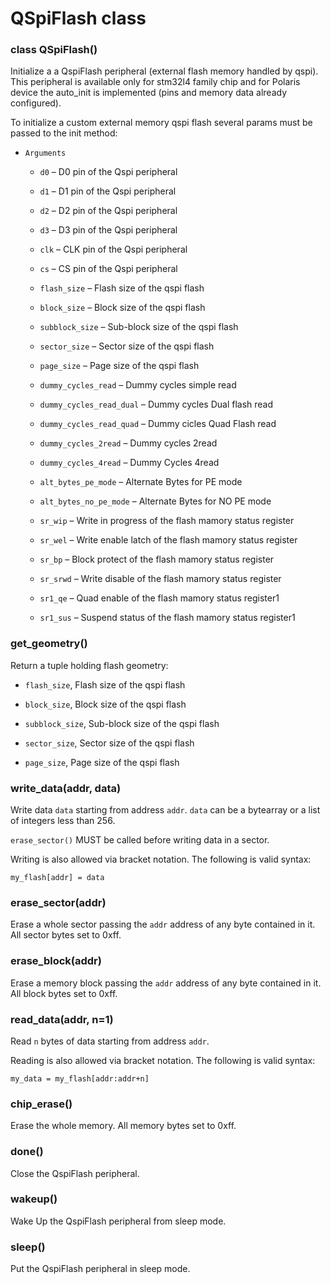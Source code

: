 # QSpiFlash class


### class QSpiFlash()
Initialize a a QspiFlash peripheral (external flash memory handled by qspi).
This peripheral is available only for stm32l4 family chip and for Polaris device the auto_init is implemented (pins and memory data already configured).

To initialize a custom external memory qspi flash several params must be passed to the init method:


* ```Arguments```

    
    * ```d0``` – D0 pin of the Qspi peripheral


    * ```d1``` – D1 pin of the Qspi peripheral


    * ```d2``` – D2 pin of the Qspi peripheral


    * ```d3``` – D3 pin of the Qspi peripheral


    * ```clk``` – CLK pin of the Qspi peripheral


    * ```cs``` – CS pin of the Qspi peripheral


    * ```flash_size``` – Flash size of the qspi flash


    * ```block_size``` – Block size of the qspi flash


    * ```subblock_size``` – Sub-block size of the qspi flash


    * ```sector_size``` – Sector size of the qspi flash


    * ```page_size``` – Page size of the qspi flash


    * ```dummy_cycles_read``` – Dummy cycles simple read


    * ```dummy_cycles_read_dual``` – Dummy cycles Dual flash read


    * ```dummy_cycles_read_quad``` – Dummy cicles Quad Flash read


    * ```dummy_cycles_2read``` – Dummy cycles 2read


    * ```dummy_cycles_4read``` – Dummy Cycles 4read


    * ```alt_bytes_pe_mode``` – Alternate Bytes for PE mode


    * ```alt_bytes_no_pe_mode``` – Alternate Bytes for NO PE mode


    * ```sr_wip``` – Write in progress of the flash mamory status register


    * ```sr_wel``` – Write enable latch of the flash mamory status register


    * ```sr_bp``` – Block protect of the flash mamory status register


    * ```sr_srwd``` – Write disable of the flash mamory status register


    * ```sr1_qe``` – Quad enable of the flash mamory status register1


    * ```sr1_sus``` – Suspend status of the flash mamory status register1



### get_geometry()
Return a tuple holding flash geometry:


* ```flash_size```, Flash size of the qspi flash


* ```block_size```, Block size of the qspi flash


* ```subblock_size```, Sub-block size of the qspi flash


* ```sector_size```, Sector size of the qspi flash


* ```page_size```, Page size of the qspi flash


### write_data(addr, data)
Write data ```data``` starting from address ```addr```.
```data``` can be a bytearray or a list of integers less than 256.

`erase_sector()` MUST be called before writing data in a sector.

Writing is also allowed via bracket notation. The following is valid syntax:

```
my_flash[addr] = data
```


### erase_sector(addr)
Erase a whole sector passing the ```addr``` address of any byte contained in it.
All sector bytes set to 0xff.


### erase_block(addr)
Erase a memory block passing the ```addr``` address of any byte contained in it.
All block bytes set to 0xff.


### read_data(addr, n=1)
Read ```n``` bytes of data starting from address ```addr```.

Reading is also allowed via bracket notation. The following is valid syntax:

```
my_data = my_flash[addr:addr+n]
```


### chip_erase()
Erase the whole memory.
All memory bytes set to 0xff.


### done()
Close the QspiFlash peripheral.


### wakeup()
Wake Up the QspiFlash peripheral from sleep mode.


### sleep()
Put the QspiFlash peripheral in sleep mode.
